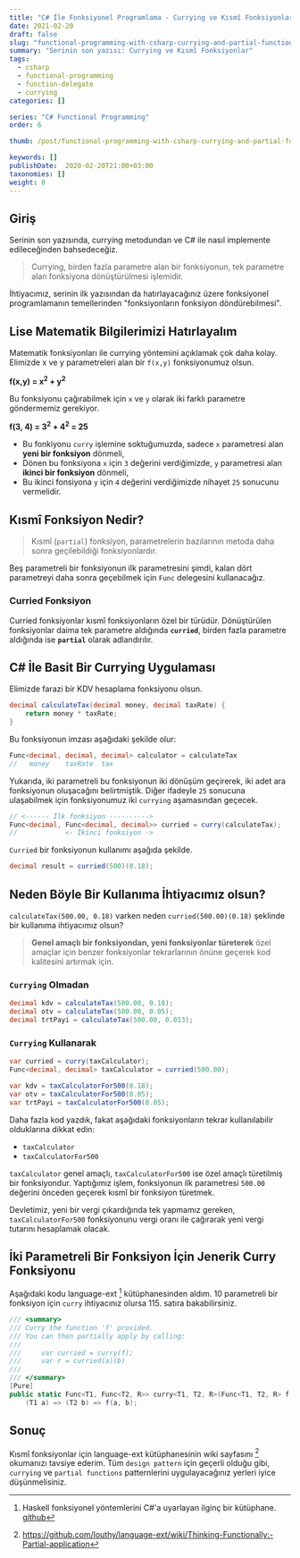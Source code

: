 ```yaml
---
title: "C# İle Fonksiyonel Programlama - Currying ve Kısmî Fonksiyonlar"
date: 2021-02-20
draft: false
slug: "functional-programming-with-csharp-currying-and-partial-functions"
summary: "Serinin son yazısı: Currying ve Kısmî Fonksiyonlar"
tags:
  - csharp
  - functional-programming
  - function-delegate
  - currying
categories: []

series: "C# Functional Programming"
order: 6

thumb: /post/functional-programming-with-csharp-currying-and-partial-functions/thumbnail.png

keywords: []
publishDate:  2020-02-20T21:00+03:00
taxonomies: []
weight: 0
---
```


## Giriş

Serinin son yazısında, currying metodundan ve C# ile nasıl implemente edileceğinden bahsedeceğiz.

> Currying, birden fazla parametre alan bir fonksiyonun, tek parametre alan fonksiyona dönüştürülmesi işlemidir.

İhtiyacımız, serinin ilk yazısından da hatırlayacağınız üzere fonksiyonel programlamanın temellerinden  "fonksiyonların fonksiyon döndürebilmesi".


## Lise Matematik Bilgilerimizi Hatırlayalım

Matematik fonksiyonları ile currying yöntemini açıklamak çok daha kolay. 
Elimizde x ve y parametreleri alan bir `f(x,y)` fonksiyonumuz olsun.


**f(x,y) = x<sup>2</sup> + y<sup>2</sup>**


Bu fonksiyonu çağırabilmek için `x` ve `y` olarak iki farklı parametre göndermemiz gerekiyor.

**f(3, 4) = 3<sup>2</sup> + 4<sup>2</sup> = 25**
>

- Bu fonkiyonu `curry` işlemine soktuğumuzda, sadece `x` parametresi alan **yeni bir fonksiyon** dönmeli,
- Dönen bu fonksiyona `x` için `3`  değerini verdiğimizde, `y` parametresi alan **ikinci bir fonksiyon** dönmeli,
- Bu ikinci fonsiyona `y` için `4` değerini verdiğimizde nihayet `25` sonucunu vermelidir.


## Kısmî Fonksiyon Nedir?

> Kısmî (`partial`) fonksiyon, parametrelerin bazılarının metoda daha sonra geçilebildiği fonksiyonlardır. 

Beş parametreli bir fonksiyonun ilk parametresini şimdi, kalan dört parametreyi daha sonra geçebilmek için `Func` delegesini kullanacağız.

### Curried Fonksiyon

Curried fonksiyonlar kısmî fonksiyonların özel bir türüdür. Dönüştürülen fonksiyonlar daima tek parametre aldığında **`curried`**, birden fazla parametre aldığında ise **`partial`** olarak adlandırılır.


## C# İle Basit Bir Currying Uygulaması

Elimizde farazi bir KDV hesaplama fonksiyonu olsun. 

```csharp
decimal calculateTax(decimal money, decimal taxRate) {
    return money * taxRate;
}
```

Bu fonksiyonun imzası aşağıdaki şekilde olur:

```csharp
Func<decimal, decimal, decimal> calculator = calculateTax
//   money    taxRate  tax
```

Yukarıda, iki parametreli bu fonksiyonun iki dönüşüm geçirerek, iki  adet ara fonksiyonun oluşacağını belirtmiştik. Diğer ifadeyle `25` sonucuna ulaşabilmek için fonksiyonumuz iki `currying` aşamasından geçecek.


```csharp
// <------ İlk fonksiyon ---------->
Func<decimal, Func<decimal, decimal>> curried = curry(calculateTax);
//            <- İkinci fonksiyon ->
```

`Curried` bir fonksiyonun kullanımı aşağıda şekilde.
```csharp
decimal result = curried(500)(0.18);
```


## Neden Böyle Bir Kullanıma İhtiyacımız olsun?

`calculateTax(500.00, 0.18)`  varken neden `curried(500.00)(0.18)`  şeklinde bir kullanıma ihtiyacımız olsun?


> **Genel amaçlı bir fonksiyondan, yeni fonksiyonlar türeterek** özel amaçlar için benzer fonksiyonlar tekrarlarının önüne geçerek kod kalitesini artırmak için.


### `Currying` Olmadan

```csharp
decimal kdv = calculateTax(500.00, 0.18);
decimal otv = calculateTax(500.00, 0.05);
decimal trtPayi = calculateTax(500.00, 0.013);
```

### `Currying` Kullanarak

```csharp
var curried = curry(taxCalculator);
Func<decimal, decimal> taxCalculator = curried(500.00);

var kdv = taxCalculatorFor500(0.18);
var otv = taxCalculatorFor500(0.05);
var trtPayi = taxCalculatorFor500(0.05);
```

Daha fazla kod yazdık, fakat aşağıdaki fonksiyonların tekrar kullanılabilir olduklarına dikkat edin:

- `taxCalculator`
- `taxCalculatorFor500`

`taxCalculator` genel amaçlı, `taxCalculatorFor500` ise özel amaçlı türetilmiş bir fonksiyondur. Yaptığımız işlem, fonksiyonun ilk parametresi `500.00` değerini önceden geçerek kısmî bir fonksiyon türetmek.

Devletimiz, yeni bir vergi çıkardığında tek yapmamız gereken, `taxCalculatorFor500` fonksiyonunu vergi oranı ile çağırarak yeni vergi tutarını hesaplamak olacak.

## İki Parametreli Bir Fonksiyon İçin Jenerik Curry Fonksiyonu

Aşağıdaki kodu language-ext [^language-ext] kütüphanesinden aldım. 10 parametreli bir fonksiyon için `curry` ihtiyacınız olursa 115. satıra bakabilirsiniz.

```csharp
/// <summary>
/// Curry the function 'f' provided.
/// You can then partially apply by calling: 
/// 
///     var curried = curry(f);
///     var r = curried(a)(b)
/// 
/// </summary>
[Pure]
public static Func<T1, Func<T2, R>> curry<T1, T2, R>(Func<T1, T2, R> f) =>
    (T1 a) => (T2 b) => f(a, b);
```


## Sonuç

Kısmî fonksiyonlar için language-ext kütüphanesinin wiki sayfasını [^partial-functions] okumanızı tavsiye ederim. Tüm `design pattern` için geçerli olduğu gibi, `currying` ve `partial functions` patternlerini uygulayacağınız yerleri iyice düşünmelisiniz.

[^language-ext]: Haskell fonksiyonel yöntemlerini C#'a uyarlayan ilginç bir kütüphane. [github](https://github.com/louthy/language-ext/blob/main/LanguageExt.Core/Prelude/Prelude_Curry.cs#L17)

[^partial-functions]: https://github.com/louthy/language-ext/wiki/Thinking-Functionally:-Partial-application
